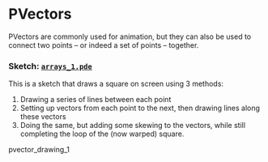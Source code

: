 # PVectors

PVectors are commonly used for animation, but they can also be used to connect two points – or indeed a set of points – together.


### Sketch: [`arrays_1.pde`](arrays_1/arrays_1.pde)

This is a sketch that draws a square on screen using 3 methods:
1. Drawing a series of lines between each point
2. Setting up vectors from each point to the next, then drawing lines along these vectors
3. Doing the same, but adding some skewing to the vectors, while still completing the loop of the (now warped) square.


pvector_drawing_1
